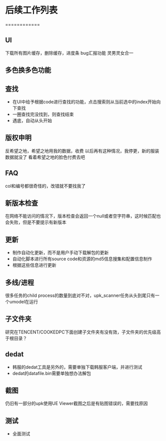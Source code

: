 # 后续工作列表
============
## UI
下载所有图片缓存，删除缓存，进度条
bug汇报功能
灵男灵女合一

## 多色换多色功能

## 查找
* 在UI中给予根据code进行查找的功能，点击搜索则从当前选中的index开始向下查找
* 一圈查找完没找到，则查找结束
* 遇底，自动从头开始

## 版权申明
反希望之地，希望之地用我的数据，收费
以后再有这种情况，我停更，新的服装数据就没了
看着希望之地的脸色付费去吧

## FAQ
col和编号都很奇怪的，改错就不要找我了

## 新版本检查
在网络不能访问的情况下，版本检查会返回一个null或者空字符串，这时候匹配也会失败，但是不要提示有新版本

## 更新
* 制作自动化更新，而不是用户手动下载解包的更新
* 自动化脚本进行所有source code和资源的md5信息搜集和配置信息制作
* 根据这些信息进行更新

## 多线/进程
很多任务的child process的数量到底对不对，upk_scanner任务从头到尾只有一个umodel在运行

## 子文件夹
研究在TENCENT/COOKEDPC下面创建子文件夹有没有效，子文件夹的优先级高于根目录？

## dedat
* 韩服的dedat工具是另外的，需要单独下载韩服客户端，并进行测试
* dedat的datafile.bin需要单独想办法解包

## 截图
仍旧有一部分的upk使用UE Viewer截图之后是有贴图错误的，需要找原因

## 测试
* 全面测试